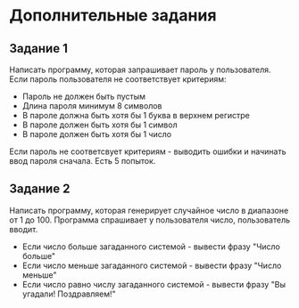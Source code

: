 # Дополнительные задания

## Задание 1

Написать программу, которая запрашивает пароль у пользователя. 
Если пароль пользователя не соответствует критериям:
- Пароль не должен быть пустым
- Длина пароля минимум 8 символов
- В пароле должна быть хотя бы 1 буква в верхнем регистре
- В пароле должен быть хотя бы 1 символ
- В пароле должен быть хотя бы 1 число

Если пароль не соответсвует критериям - выводить ошибки и начинать ввод пароля сначала.
Есть 5 попыток.

## Задание 2

Написать программу, которая генерирует случайное число в диапазоне от 1 до 100.
Программа спрашивает у пользователя число, пользователь вводит.
- Если число больше загаданного системой - вывести фразу "Число больше"
- Если число меньше загаданного системой - вывести фразу "Число меньше"
- Если число равно числу загаданного системой - вывести фразу "Вы угадали! Поздравляем!"